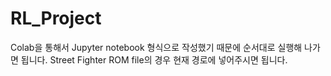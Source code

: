 # RL_Project

Colab을 통해서 Jupyter notebook 형식으로 작성했기 때문에 순서대로 실행해 나가면 됩니다.
Street Fighter ROM file의 경우 현재 경로에 넣어주시면 됩니다.
